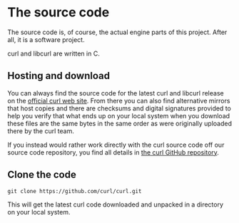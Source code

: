# The source code

The source code is, of course, the actual engine parts of this project. After
all, it is a software project.

curl and libcurl are written in C.

## Hosting and download

You can always find the source code for the latest curl and libcurl release on
the [official curl web site](https://www.curl.se/). From there you can also
find alternative mirrors that host copies and there are checksums and digital
signatures provided to help you verify that what ends up on your local system
when you download these files are the same bytes in the same order as were
originally uploaded there by the curl team.

If you instead would rather work directly with the curl source code off our source
code repository, you find all details in [the curl GitHub
repository](https://github.com/curl/curl/).

## Clone the code

    git clone https://github.com/curl/curl.git

This will get the latest curl code downloaded and unpacked in a directory on
your local system.
